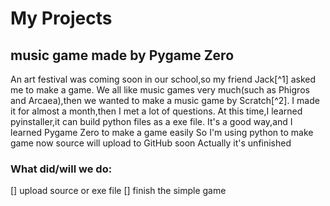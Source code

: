 # My Projects
## music game made by Pygame Zero
An art festival was coming soon in our school,so my friend Jack[^1] asked me to make a game.
We all like music games very much(such as Phigros and Arcaea),then we wanted to make a music game by Scratch[^2].
I made it for almost a month,then I met a lot of questions.
At this time,I learned pyinstaller,it can build python files as a exe file.
It's a good way,and I learned Pygame Zero to make a game easily
So I'm using python to make game now
source will upload to GitHub soon
Actually it's unfinished
### What did/will we do:
[] upload source or exe file
[] finish the simple game
